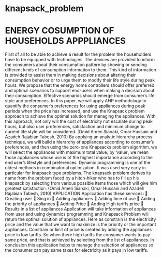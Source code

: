 # knapsack_problem

# ENERGY COSUMPTION OF HOUSEHOLDS APPPLIANCES
First of all to be able to achieve a result for the problem the householders have to be equipped 
with technologies. The devices are provided to inform the consumers about their consumption 
pattern by showing or sending different kinds of consumption information to them. This kind of 
information is provided to assist them in making decisions about altering their consumption 
behavior or to urge them to modify their life style during peak hours. We propose that the 
energy home controllers should offer preferred and optimal scenarios to support end-users 
when making a decision about their consumption. Effective scenarios should emerge from 
consumer’s life style and preferences. In this paper, we will apply AHP methodology to quantify 
the consumer’s preferences for using appliances during peak periods when the price has 
increased, and use the Knapsack problem approach to achieve the optimal solution for 
managing the appliances. With this approach, not only will the cost of electricity not escalate 
during peak hours, but also user preferences, satisfaction and minimum change to current life 
style will be considered. (Omid Ameri Sianaki, Omar Hussain and Azadeh Rajabian Tabesh, 
2010)
By applying an analytic hierarchy process technique, we will build a hierarchy of appliances 
according to consumer’s preferences, and then using the zero-one Knapsacks problem 
algorithm, we will select the appliances with maximum total value; by ‘value’, we mean those 
appliances whose use is of the highest importance according to the end user’s lifestyle and 
preferences.
Dynamic programming is one of the oldest methods in combinatorial optimization. It was used 
very early in particular for knapsack type problems. The knapsack problem derives its name 
from the problem faced by a hitch-hiker who has to fill up his knapsack by selecting from 
various possible items those which will give him greatest satisfaction. (Omid Ameri Sianaki, 
Omar Hussain and Azadeh Rajabian Tabesh, 2010)
APPLICATION
Application has these services:
 Creating user
 Sing in
 Adding appliances 
 Adding time of use
 Adding the priority of appliances
 Adding Price
 Adding High tariffs price
 Results in a list of appliances
Application will take information of appliances from user and using dynamics
programming and Knapsack Problem will return the optimal solution of appliances. Here 
as constrain is the electricity price and the value that we want to maximize is the priority
or the important appliances. Constrain or limit of price is created by adding the 
appliances price in low tariffs. So when there high tariffs the consumer wants to pay same 
price, and that is achieved by selecting from the list of appliances. In conclusion this 
application helps to manage the selection of appliances so the consumer can pay same 
taxes for electricity as it pays in low tariffs.
